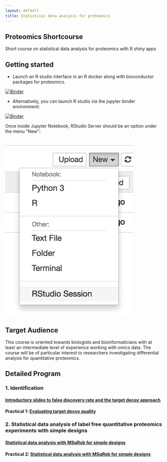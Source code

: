 ```yaml
---
layout: default
title: Statistical data analysis for proteomics
---
```


## Proteomics Shortcourse

Short course on statistical data analysis for proteomics with R shiny apps

## Getting started

- Launch an R studio interface in an R docker along with bioconductor packages for proteomics.

[![Binder](http://mybinder.org/badge.svg)](http://mybinder.org/v2/gh/statOmics/proteomicsShortCourse/master?urlpath=rstudio)

- Alternatively, you can launch R studio via the jupyter binder environment:

[![Binder](http://mybinder.org/badge.svg)](http://mybinder.org/v2/gh/statOmics/proteomicsShortCourse/master)

Once inside Jupyter Notebook, RStudio Server should be an option under the menu
"New":

![](./pages/figs/rstudio-session.jpg)

## Target Audience
This course is oriented towards biologists and bioinformaticians with at least an intermediate level of experience working with omics data. The course will be of particular interest to researchers investigating differential analysis for quantitative proteomics.

## Detailed Program

### 1. Identification
#### [Introductory slides to false discovery rate and the target decoy approach](assets/1_Identification_Evaluation_Target_Decoy_Approach.pdf)


#### Practical 1: [Evaluating target decoy quality](pages/Identification.md)

### 2. Statistical data analysis of label free quantitative proteomics experiments with simple designs
#### [Statistical data analysis with MSqRob for simple designs](assets/1_Identification_Evaluation_Target_Decoy_Approach.pdf)


#### Practical 2: [Statistical data analysis with MSqRob for simple designs](pages/sdaMsqrobSimple.md)
